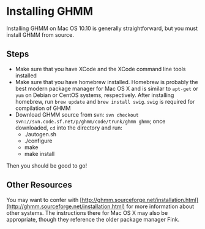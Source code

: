 # Installing GHMM
Installing GHMM on Mac OS 10.10 is generally straightforward, but you must install GHMM from source.

## Steps
* Make sure that you have XCode and the XCode command line tools installed
* Make sure that you have homebrew installed. Homebrew is probably the best modern package manager for Mac OS X and is similar to `apt-get` or `yum` on Debian or CentOS systems, respectively. After installing homebrew, run `brew update` and `brew install swig`. `swig` is required for compilation of GHMM
* Download GHMM source from svn: `svn checkout svn://svn.code.sf.net/p/ghmm/code/trunk/ghmm ghmm`; once downloaded, `cd` into the directory and run:
    * ./autogen.sh
    * ./configure
    * make
    * make install

Then you should be good to go!

## Other Resources

You may want to confer with [http://ghmm.sourceforge.net/installation.html](http://ghmm.sourceforge.net/installation.html) for more information about other systems. The instructions there for Mac OS X may also be appropriate, though they reference the older package manager Fink.
